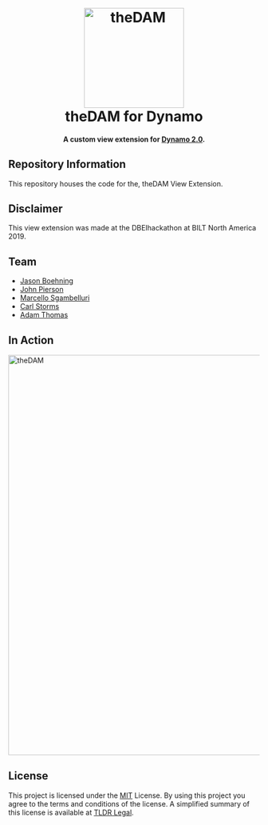 <h1 align="center">
  <br>
  <img src="https://github.com/johnpierson/theDAM/blob/master/_src/theDAM/About/DAM-Logo%20_Small.png" alt="theDAM" width="200">
  <br>
  theDAM for Dynamo
  <br>

</h1>
<h4 align="center">A custom view extension for <a href="http://dynamobim.org/" target="_blank">Dynamo 2.0</a>.</h4>

## Repository Information
This repository houses the code for the, theDAM View Extension.

## Disclaimer
This view extension was made at the DBEIhackathon at BILT North America 2019.

## Team
- [Jason Boehning](https://github.com/jboehning)
- [John Pierson](https://github.com/johnpierson)
- [Marcello Sgambelluri](https://github.com/marcellosgamb)
- [Carl Storms](https://github.com/TheBIMsider)
- [Adam Thomas](https://twitter.com/jadamthomas)

## In Action
<img src="https://github.com/johnpierson/theDAM/blob/master/resources/20190724-theDAM-Revisions.gif" alt="theDAM" width="800">

## License
This project is licensed under the [MIT](https://github.com/johnpierson/theDAM/blob/master/LICENSE) License. By using this project you agree to the terms and conditions of the license. A simplified summary of this license is available at [TLDR Legal](https://tldrlegal.com/license/mit-license).
